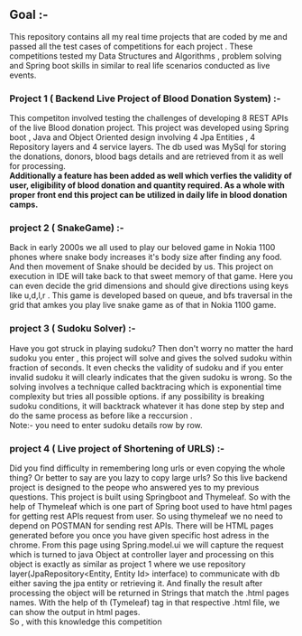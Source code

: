## Goal :- </br>
This repository contains all my real time projects  that are coded by me and passed all the test cases of competitions for each project . These competitions tested my Data Structures and Algorithms , problem solving and Spring boot skills in similar to real life scenarios 
conducted as live events.

### Project 1 ( Backend Live Project of Blood Donation System) :-
This competiton involved testing the challenges of developing 8 REST APIs of the live Blood donation project.  This project was developed using Spring boot , Java and Object Oriented design involving 4 Jpa Entities , 4 Repository layers and 4 service layers. The db used was MySql for storing the donations, donors, blood bags details and are retrieved from it as well for processing. </br>
**Additionally a feature has been added as well which verfies the validity of user, eligibility of blood donation and quantity required. As a whole with proper front end this project can be utilized in daily life in blood donation camps.** </br>

### project 2 ( SnakeGame) :- 
Back in early 2000s we all used to play our beloved game in Nokia 1100 phones where snake body increases it's body size after finding any food. And then movement of Snake should be decided by us. This project on execution in IDE will take back to that sweet memory of that game. Here you can even decide the grid dimensions and should give directions using keys like u,d,l,r . This game is developed based on queue, and bfs traversal in the grid that amkes you play live snake game as of that in Nokia 1100 game. </br>


### project 3 ( Sudoku Solver) :-
Have you got struck in playing sudoku? Then don't worry no matter the hard sudoku you enter , this project will solve and gives the solved sudoku within fraction of seconds. It even checks the validity of sudoku and if you enter invalid sudoku it will clearly indicates that the given sudoku is wrong. So the solving involves a technique called backtracing which is exponential time complexity but tries all possible options. if any possibility is breaking sudoku conditions, it will backtrack whatever it has done step by step and do the same process as before like a reccursion .</br>
Note:- you need to enter sudoku details row by row.

### project 4 ( Live project of Shortening of URLS) :-
Did you find difficulty in remembering long urls or even copying the whole thing? Or better to say are you lazy to copy large urls? So this live backend project is designed to the peope who answered yes to my previous questions. This project is built using Springboot and Thymeleaf. So with the help of Thymeleaf which is one part of Spring boot used to have html pages for getting rest APIs request from user. So using thymeleaf we no need to depend on POSTMAN for sending rest APIs. There will be HTML pages generated before you once you have given specific host adress in the chrome. From this page using Spring.model.ui we will capture the request which is turned to java Object at controller layer and processing on this object is exactly as similar as project 1 where we use repository layer(JpaRepository<Entity, Entity Id> interface)  to communicate with db either saving the jpa entity or retrieving it. And finally the result after processing the object will be returned in Strings that match the .html pages names. With the help of th (Tymeleaf) tag in that respective .html file, we can show the output in html pages.</br>
So , with this knowledge this competition 


